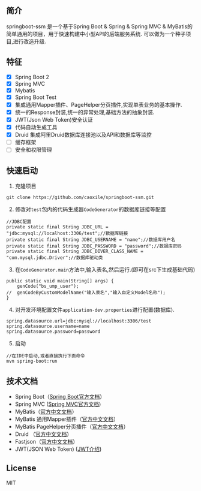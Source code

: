 ## 简介
springboot-ssm 是一个基于Spring Boot & Spring & Spring MVC & MyBatis的简单通用的项目，用于快速构建中小型API的后端服务系统. 可以做为一个种子项目,进行改造升级.

## 特征
- [x] Spring Boot 2                                                                 
- [x] Spring MVC 		 		
- [x] Mybatis                
- [x] Spring Boot Test
- [x] 集成通用Mapper插件、PageHelper分页插件,实现单表业务的基本操作.
- [x] 统一的Response封装,统一的异常处理,基础方法的抽象封装.
- [x] JWT(Json Web Token)安全认证
- [x] 代码自动生成工具
- [x] Druid 集成阿里Druid数据库连接池以及API和数据库等监控            		
- [ ] 缓存框架
- [ ] 安全和权限管理

## 快速启动
1. 克隆项目
```
git clone https://github.com/caoxile/springboot-ssm.git
```
2. 修改对```test```包内的代码生成器```CodeGenerator```的数据库链接等配置
```
//JDBC配置
private static final String JDBC_URL = "jdbc:mysql://localhost:3306/test";//数据库链接
private static final String JDBC_USERNAME = "name";//数据库用户名
private static final String JDBC_PASSWORD = "password";//数据库密码
private static final String JDBC_DIVER_CLASS_NAME = "com.mysql.jdbc.Driver";//数据库驱动类
```
3. 在```CodeGenerator.main```方法中,输入表名,然后运行.(即可在src下生成基础代码)
```
public static void main(String[] args) {
    genCode("bs_ump_user");
//  genCodeByCustomModelName("输入表名","输入自定义Model名称");
}
```
4. 对开发环境配置文件```application-dev.properties```进行配置(数据库).
``` 
spring.datasource.url=jdbc:mysql://localhost:3306/test
spring.datasource.username=name
spring.datasource.password=password
```
5. 启动
```
//在IDE中启动,或者直接执行下面命令
mvn spring-boot:run
```


## 技术文档
- Spring Boot（[Spring Boot官方文档](https://spring.io/projects/spring-boot)）
- Spring MVC ([Spring MVC官方文档](https://docs.spring.io/spring/docs/current/spring-framework-reference/web.html))
- MyBatis（[官方中文文档](http://www.mybatis.org/mybatis-3/zh/index.html)）
- MyBatis 通用Mapper插件（[官方中文文档](https://mapperhelper.github.io/docs/)）
- MyBatis PageHelper分页插件（[官方中文文档](https://github.com/pagehelper/Mybatis-PageHelper/blob/master/README_zh.md)）
- Druid （[官方中文文档](https://github.com/alibaba/druid/wiki/%E5%B8%B8%E8%A7%81%E9%97%AE%E9%A2%98)）
- Fastjson（[官方中文文档](https://github.com/alibaba/fastjson/wiki/Quick-Start-CN)）
- JWT(JSON Web Token) ([JWT介绍](https://www.caoxile.com/blog/2018/07/json-web-token/))

## License
MIT


